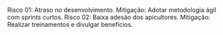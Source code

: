 Risco 01: Atraso no desenvolvimento.
Mitigação: Adotar metodologia ágil com sprints curtos.
Risco 02: Baixa adesão dos apicultores.
Mitigação: Realizar treinamentos e divulgar benefícios.
